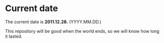 # Current date

The current date is **2011.12.28.** (YYYY.MM.DD.)

This repository will be good when the world ends, so we will know how long it lasted.